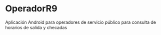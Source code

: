 # OperadorR9
Aplicación Android para operadores de servicio público para consulta de horarios de salida y checadas 
